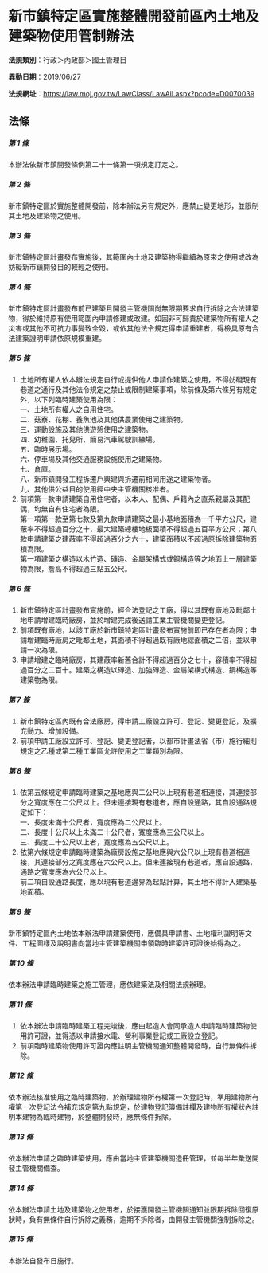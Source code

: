 # 新市鎮特定區實施整體開發前區內土地及建築物使用管制辦法

**法規類別**：行政＞內政部＞國土管理目

**異動日期**：2019/06/27  

**法規網址**：https://law.moj.gov.tw/LawClass/LawAll.aspx?pcode=D0070039





## 法條
##### 第 1 條
本辦法依新市鎮開發條例第二十一條第一項規定訂定之。

##### 第 2 條
新市鎮特定區於實施整體開發前，除本辦法另有規定外，應禁止變更地形，並限制其土地及建築物之使用。

##### 第 3 條
新市鎮特定區計畫發布實施後，其範圍內土地及建築物得繼續為原來之使用或改為妨礙新市鎮開發目的較輕之使用。

##### 第 4 條
新市鎮特定區計畫發布前已建築且開發主管機關尚無限期要求自行拆除之合法建築物，得於維持原有使用範圍內申請修建或改建。如因非可歸責於建築物所有權人之災害或其他不可抗力事變致全毀，或依其他法令規定得申請重建者，得檢具原有合法建築證明申請依原規模重建。

##### 第 5 條
1. 土地所有權人依本辦法規定自行或提供他人申請作建築之使用，不得妨礙現有巷道之通行及其他法令規定之禁止或限制建築事項，除前條及第六條另有規定外，以下列臨時建築使用為限：  
一、土地所有權人之自用住宅。  
二、菇寮、花棚、養魚池及其他供農業使用之建築物。  
三、運動設施及其他供遊憩使用之建築物。  
四、幼稚園、托兒所、簡易汽車駕駛訓練場。  
五、臨時展示場。  
六、停車場及其他交通服務設施使用之建築物。  
七、倉庫。  
八、新市鎮開發工程拆遷戶興建與拆遷前相同用途之建築物者。  
九、其他供公益目的使用經中央主管機關核准者。
1. 前項第一款申請建築自用住宅者，以本人、配偶、戶籍內之直系親屬及其配偶，均無自有住宅者為限。  
第一項第一款至第七款及第九款申請建築之最小基地面積為一千平方公尺，建蔽率不得超過百分之十，最大建築總樓地板面積不得超過五百平方公尺；第八款申請建築之建蔽率不得超過百分之六十，建築面積以不超過原拆除建築物面積為限。  
第一項建築之構造以木竹造、磚造、金屬架構式或鋼構造等之地面上一層建築物為限，簷高不得超過三點五公尺。

##### 第 6 條
1. 新市鎮特定區計畫發布實施前，經合法登記之工廠，得以其既有廠地及毗鄰土地申請增建臨時廠房，並於增建完成後送請工業主管機關變更登記。
1. 前項既有廠地，以該工廠於新市鎮特定區計畫發布實施前即已存在者為限；申請增建臨時廠房之毗鄰土地，其面積不得超過既有廠地總面積之二倍，並以申請一次為限。
1. 申請增建之臨時廠房，其建蔽率新舊合計不得超過百分之七十，容積率不得超過百分之二百十。建築之構造以磚造、加強磚造、金屬架構式構造、鋼構造等建築物為限。

##### 第 7 條
1. 新市鎮特定區內既有合法廠房，得申請工廠設立許可、登記、變更登記，及擴充動力、增加設備。
1. 前項申請工廠設立許可、登記、變更登記者，以都市計畫法省（市）施行細則規定之乙種或第二種工業區允許使用之工業類別為限。

##### 第 8 條
1. 依第五條規定申請臨時建築之基地應與二公尺以上現有巷道相連接，其連接部分之寬度應在二公尺以上。但未連接現有巷道者，應自設通路，其自設通路規定如下：  
一、長度未滿十公尺者，寬度應為二公尺以上。  
二、長度十公尺以上未滿二十公尺者，寬度應為三公尺以上。  
三、長度二十公尺以上者，寬度應為五公尺以上。
1. 依第六條規定申請臨時建築為廠房設施之基地應與六公尺以上現有巷道相連接，其連接部分之寬度應在六公尺以上。但未連接現有巷道者，應自設通路，通路之寬度應為六公尺以上。  
前二項自設通路長度，應以現有巷道邊界為起點計算，其土地不得計入建築基地面積。

##### 第 9 條
新市鎮特定區內土地依本辦法申請建築使用，應備具申請書、土地權利證明等文件、工程圖樣及說明書向當地主管建築機關申領臨時建築許可證後始得為之。

##### 第 10 條
依本辦法申請臨時建築之施工管理，應依建築法及相關法規辦理。

##### 第 11 條
1. 依本辦法申請臨時建築工程完竣後，應由起造人會同承造人申請臨時建築物使用許可證，並得憑以申請接水電、營利事業登記或工廠設立登記。
1. 前項臨時建築物使用許可證內應註明主管機關通知整體開發時，自行無條件拆除。

##### 第 12 條
依本辦法核准使用之臨時建築物，於辦理建物所有權第一次登記時，準用建物所有權第一次登記法令補充規定第九點規定，於建物登記簿備註欄及建物所有權狀內註明本建物為臨時建物，於整體開發時，應無條件拆除。

##### 第 13 條
依本辦法申請之臨時建築使用，應由當地主管建築機關造冊管理，並每半年彙送開發主管機關備查。

##### 第 14 條
依本辦法申請土地及建築物之使用者，於接獲開發主管機關通知並限期拆除回復原狀時，負有無條件自行拆除之義務，逾期不拆除者，由開發主管機關強制拆除之。

##### 第 15 條
本辦法自發布日施行。


